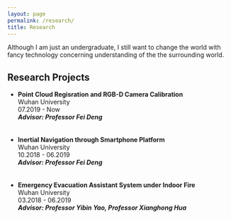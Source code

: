```yaml
---
layout: page
permalink: /research/
title: Research
---
```


Although I am just an undergraduate, I still want to change the world with fancy technology concerning understanding of the the surrounding world.

<div style="display: none">
<h2>Publications</h2>
<ul>
	<li>
		<b>"Paper title #1"</b><br>
		<i>List of authors</i><br>
		Conference, Year<br>
		<a href=""><div class="color-button">pdf</div></a><a href=""><div class="color-button">cite</div></a><a href=""><div class="color-button">code</div></a>
	</li><br>
	<li>
		<b>"Paper title #1"</b><br>
		<i>List of authors</i><br>
		Conference, Year<br>
		<a href=""><div class="color-button">pdf</div></a><a href=""><div class="color-button">cite</div></a><a href=""><div class="color-button">code</div></a>
	</li><br>
</ul>
</div>

<h2>Research Projects</h2>
<ul>
	<li>
		<b>Point Cloud Regisration and RGB-D Camera Calibration</b><br>
		Wuhan University<br>
		07.2019 - Now<br>
		<b><i>Advisor: Professor Fei Deng</i></b>
	</li><br>
	<br>
	<li>
		<b>Inertial Navigation through Smartphone Platform</b><br>
		Wuhan University<br>
		10.2018 - 06.2019<br>
		<b><i>Advisor: Professor Fei Deng</i></b>
	</li><br>
	<br>
	<li>
		<b>Emergency Evacuation Assistant System under Indoor Fire</b><br>
		Wuhan University<br>
		03.2018 - 06.2019<br>
		<b><i>Advisor: Professor Yibin Yao, Professor Xianghong Hua</i></b>
	</li><br>
	<br>
</ul>



<div style="display:none">
<h2>Research Implementations</h2>
<ul>
	<li>
		<b>Title #1</b>: Brief description of this research implementation.<br>
		<a href=""><div class="color-button">paper</div></a><a href=""><div class="color-button">report</div></a><a href=""><div class="color-button">code</div></a>
	</li><br>
	<li>
		<b>Title #2</b>: Brief description of this research implementation.<br>
		<a href=""><div class="color-button">paper</div></a><a href=""><div class="color-button">report</div></a><a href=""><div class="color-button">code</div></a>
	</li><br>
</ul>
</div>
